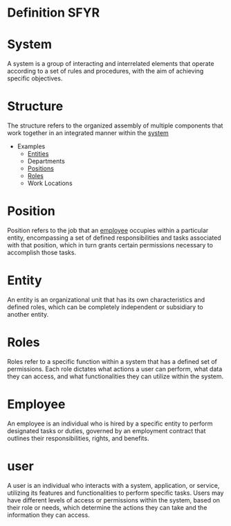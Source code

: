 # Definition SFYR

# System

A system is a group of interacting and interrelated elements that operate according to a set of rules and procedures, with the aim of achieving specific objectives.

# Structure

The structure refers to the organized assembly of multiple components that work together in an integrated manner within the [system ](https://github.com/M0Ghali/MarkdownSfyr?tab=readme-ov-file#system)

- Examples
  - [Entities](https://github.com/M0Ghali/MarkdownSfyr?tab=readme-ov-file#entity)
  - Departments
  - [Positions](https://github.com/M0Ghali/MarkdownSfyr?tab=readme-ov-file#position)
  - [Roles](https://github.com/M0Ghali/MarkdownSfyr?tab=readme-ov-file#roles)
  - Work Locations

# Position

Position refers to the job that an [employee](https://github.com/M0Ghali/MarkdownSfyr?tab=readme-ov-file#employee) occupies within a particular entity, encompassing a set of defined responsibilities and tasks associated with that position, which in turn grants certain permissions necessary to accomplish those tasks.

# Entity

An entity is an organizational unit that has its own characteristics and defined roles, which can be completely independent or subsidiary to another entity.

# Roles

Roles refer to a specific function within a system that has a defined set of permissions. Each role dictates what actions a user can perform, what data they can access, and what functionalities they can utilize within the system.

# Employee

An employee is an individual who is hired by a specific entity to perform designated tasks or duties, governed by an employment contract that outlines their responsibilities, rights, and benefits.

# user

A user is an individual who interacts with a system, application, or service, utilizing its features and functionalities to perform specific tasks. Users may have different levels of access or permissions within the system, based on their role or needs, which determine the actions they can take and the information they can access.
